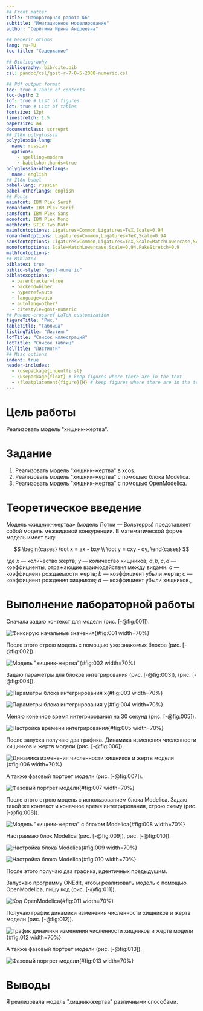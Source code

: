 ```yaml
---
## Front matter
title: "Лабораторная работа №6"
subtitle: "Имитационное моделирование"
author: "Серёгина Ирина Андреевна"

## Generic otions
lang: ru-RU
toc-title: "Содержание"

## Bibliography
bibliography: bib/cite.bib
csl: pandoc/csl/gost-r-7-0-5-2008-numeric.csl

## Pdf output format
toc: true # Table of contents
toc-depth: 2
lof: true # List of figures
lot: true # List of tables
fontsize: 12pt
linestretch: 1.5
papersize: a4
documentclass: scrreprt
## I18n polyglossia
polyglossia-lang:
  name: russian
  options:
	- spelling=modern
	- babelshorthands=true
polyglossia-otherlangs:
  name: english
## I18n babel
babel-lang: russian
babel-otherlangs: english
## Fonts
mainfont: IBM Plex Serif
romanfont: IBM Plex Serif
sansfont: IBM Plex Sans
monofont: IBM Plex Mono
mathfont: STIX Two Math
mainfontoptions: Ligatures=Common,Ligatures=TeX,Scale=0.94
romanfontoptions: Ligatures=Common,Ligatures=TeX,Scale=0.94
sansfontoptions: Ligatures=Common,Ligatures=TeX,Scale=MatchLowercase,Scale=0.94
monofontoptions: Scale=MatchLowercase,Scale=0.94,FakeStretch=0.9
mathfontoptions:
## Biblatex
biblatex: true
biblio-style: "gost-numeric"
biblatexoptions:
  - parentracker=true
  - backend=biber
  - hyperref=auto
  - language=auto
  - autolang=other*
  - citestyle=gost-numeric
## Pandoc-crossref LaTeX customization
figureTitle: "Рис."
tableTitle: "Таблица"
listingTitle: "Листинг"
lofTitle: "Список иллюстраций"
lotTitle: "Список таблиц"
lolTitle: "Листинги"
## Misc options
indent: true
header-includes:
  - \usepackage{indentfirst}
  - \usepackage{float} # keep figures where there are in the text
  - \floatplacement{figure}{H} # keep figures where there are in the text
---
```


# Цель работы

Реализовать модель "хищник-жертва".

# Задание

1. Реализовать модель "хищник-жертва" в xcos.
2. Реализовать модель "хищник-жертва" с помощью блока Modelica.
3. Реализовать модель "хищник-жертва" с помощью OpenModelica.

# Теоретическое введение


Модель «хищник–жертва» (модель Лотки — Вольтерры) представляет собой модель
межвидовой конкуренции. В математической
форме модель имеет вид:

$$
\begin{cases}
  \dot x = ax - bxy \\
  \dot y = cxy - dy,
\end{cases}
$$

где $x$ — количество жертв; $y$ — количество хищников; $a, b, c, d$ — коэффициенты, отражающие взаимодействия между видами: $a$ — коэффициент рождаемости
жертв; $b$ — коэффициент убыли жертв; $c$ — коэффициент рождения хищников; $d$ —
коэффициент убыли хищников.,

# Выполнение лабораторной работы

Сначала задаю контекст для модели (рис. [-@fig:001]).

![Фиксирую начальные значения](image/1.png){#fig:001 width=70%}

После этого строю модель с помощью уже знакомых блоков (рис. [-@fig:002]).

![Модель "хищник-жертва"](image/2.png){#fig:002 width=70%}

Задаю параметры для блоков интегрирования (рис. [-@fig:003]), (рис. [-@fig:004]).

![Параметры блока интегрирования x](image/3.png){#fig:003 width=70%}

![Параметры блока интегрирования y](image/4.png){#fig:004 width=70%}

Меняю конечное время интегрирования на 30 секунд (рис. [-@fig:005]).

![Настройка времени интегрирования](image/5.png){#fig:005 width=70%}

После запуска получаю два графика. Динамика изменения численности хищников и жертв модели (рис. [-@fig:006]).

![Динамика изменения численности хищников и жертв модели](image/6.png){#fig:006 width=70%}

А также фазовый портрет модели (рис. [-@fig:007]).

![Фазовый портрет модели](image/7.png){#fig:007 width=70%}

После этого строю модель с использованием блока Modelica. Задаю такой же контекст и конечное время интегрирования, строю схему (рис. [-@fig:008]).

![Модель "хищник-жертва" с блоком Modelica](image/8.png){#fig:008 width=70%}

Настраиваю блок Modelica (рис. [-@fig:009]), рис. [-@fig:010]).

![Настройка блока Modelica](image/9.png){#fig:009 width=70%}

![Настройка блока Modelica](image/10.png){#fig:010 width=70%}

После этого получаю два графика, идентичных предыдущим.

Запускаю программу ONEdit, чтобы реализовать модель с помощью OpenModelica, пишу код (рис. [-@fig:011]).

![Код OpenModelica](image/11.png){#fig:011 width=70%}

Получаю график динамики изменения численности хищников и жертв модели (рис. [-@fig:012]).

![График динамики изменения численности хищников и жертв модели](image/12.png){#fig:012 width=70%}

А также фазовый портрет модели (рис. [-@fig:013]).

![Фазовый портрет модели](image/13.png){#fig:013 width=70%}


# Выводы

Я реализовала модель "хищник-жертва" различными способами.
